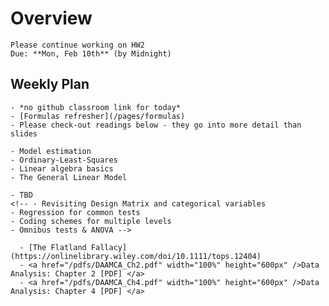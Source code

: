 # Overview
```{admonition} No **new** HW
Please continue working on HW2  
Due: **Mon, Feb 10th** (by Midnight)
```

## Weekly Plan
```{topic} [Monday Feb 3rd](/lectures/wk5/1) - Review & Models Intro
- *no github classroom link for today*
- [Formulas refresher](/pages/formulas)
- Please check-out readings below - they go into more detail than slides
```

```{topic} Tuesday Feb 4th
- Model estimation
- Ordinary-Least-Squares
- Linear algebra basics
- The General Linear Model
```

```{topic} Wed Feb 5th
- TBD
<!-- - Revisiting Design Matrix and categorical variables
- Regression for common tests
- Coding schemes for multiple levels
- Omnibus tests & ANOVA -->
```

```{topic} Readings
  - [The Flatland Fallacy](https://onlinelibrary.wiley.com/doi/10.1111/tops.12404)
  - <a href="/pdfs/DAAMCA_Ch2.pdf" width="100%" height="600px" />Data Analysis: Chapter 2 [PDF] </a>  
  - <a href="/pdfs/DAAMCA_Ch4.pdf" width="100%" height="600px" />Data Analysis: Chapter 4 [PDF] </a>  
```